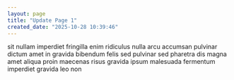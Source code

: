 ```yaml
---
layout: page
title: "Update Page 1"
created_date: "2025-10-28 10:39:46"
---
```


sit nullam imperdiet fringilla enim ridiculus nulla arcu accumsan pulvinar dictum amet in gravida bibendum felis sed pulvinar sed pharetra dis magna amet aliqua proin maecenas risus gravida ipsum malesuada fermentum imperdiet gravida leo non 
